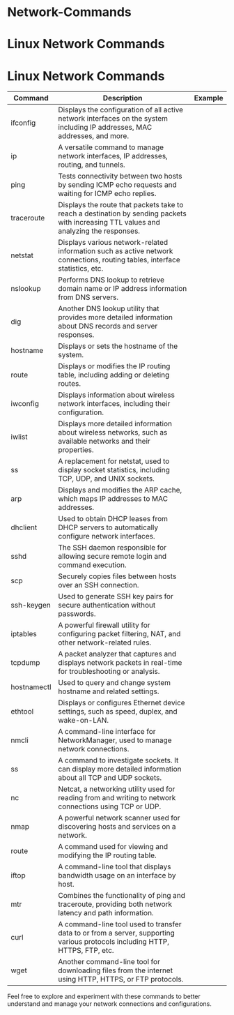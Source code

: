 # Network-Commands

# Linux Network Commands

# Linux Network Commands

| Command       | Description                                              | Example |
|---------------|----------------------------------------------------------|-------------------------------------------------|
| ifconfig      | Displays the configuration of all active network interfaces on the system including IP addresses, MAC addresses, and more. | <!-- Add any additional notes here if needed --> |
| ip            | A versatile command to manage network interfaces, IP addresses, routing, and tunnels. | <!-- Add any additional notes here if needed --> |
| ping          | Tests connectivity between two hosts by sending ICMP echo requests and waiting for ICMP echo replies. | <!-- Add any additional notes here if needed --> |
| traceroute    | Displays the route that packets take to reach a destination by sending packets with increasing TTL values and analyzing the responses. | <!-- Add any additional notes here if needed --> |
| netstat       | Displays various network-related information such as active network connections, routing tables, interface statistics, etc. | <!-- Add any additional notes here if needed --> |
| nslookup      | Performs DNS lookup to retrieve domain name or IP address information from DNS servers. | <!-- Add any additional notes here if needed --> |
| dig           | Another DNS lookup utility that provides more detailed information about DNS records and server responses. | <!-- Add any additional notes here if needed --> |
| hostname      | Displays or sets the hostname of the system.             | <!-- Add any additional notes here if needed --> |
| route         | Displays or modifies the IP routing table, including adding or deleting routes. | <!-- Add any additional notes here if needed --> |
| iwconfig      | Displays information about wireless network interfaces, including their configuration. | <!-- Add any additional notes here if needed --> |
| iwlist        | Displays more detailed information about wireless networks, such as available networks and their properties. | <!-- Add any additional notes here if needed --> |
| ss            | A replacement for netstat, used to display socket statistics, including TCP, UDP, and UNIX sockets. | <!-- Add any additional notes here if needed --> |
| arp           | Displays and modifies the ARP cache, which maps IP addresses to MAC addresses. | <!-- Add any additional notes here if needed --> |
| dhclient      | Used to obtain DHCP leases from DHCP servers to automatically configure network interfaces. | <!-- Add any additional notes here if needed --> |
| sshd          | The SSH daemon responsible for allowing secure remote login and command execution. | <!-- Add any additional notes here if needed --> |
| scp           | Securely copies files between hosts over an SSH connection. | <!-- Add any additional notes here if needed --> |
| ssh-keygen    | Used to generate SSH key pairs for secure authentication without passwords. | <!-- Add any additional notes here if needed --> |
| iptables      | A powerful firewall utility for configuring packet filtering, NAT, and other network-related rules. | <!-- Add any additional notes here if needed --> |
| tcpdump       | A packet analyzer that captures and displays network packets in real-time for troubleshooting or analysis. | <!-- Add any additional notes here if needed --> |
| hostnamectl   | Used to query and change system hostname and related settings. | <!-- Add any additional notes here if needed --> |
| ethtool       | Displays or configures Ethernet device settings, such as speed, duplex, and wake-on-LAN. | <!-- Add any additional notes here if needed --> |
| nmcli         | A command-line interface for NetworkManager, used to manage network connections. | <!-- Add any additional notes here if needed --> |
| ss            | A command to investigate sockets. It can display more detailed information about all TCP and UDP sockets. | <!-- Add any additional notes here if needed --> |
| nc            | Netcat, a networking utility used for reading from and writing to network connections using TCP or UDP. | <!-- Add any additional notes here if needed --> |
| nmap          | A powerful network scanner used for discovering hosts and services on a network. | <!-- Add any additional notes here if needed --> |
| route         | A command used for viewing and modifying the IP routing table. | <!-- Add any additional notes here if needed --> |
| iftop         | A command-line tool that displays bandwidth usage on an interface by host. | <!-- Add any additional notes here if needed --> |
| mtr           | Combines the functionality of ping and traceroute, providing both network latency and path information. | <!-- Add any additional notes here if needed --> |
| curl          | A command-line tool used to transfer data to or from a server, supporting various protocols including HTTP, HTTPS, FTP, etc. | <!-- Add any additional notes here if needed --> |
| wget          | Another command-line tool for downloading files from the internet using HTTP, HTTPS, or FTP protocols. | <!-- Add any additional notes here if needed --> |

Feel free to explore and experiment with these commands to better understand and manage your network connections and configurations.

